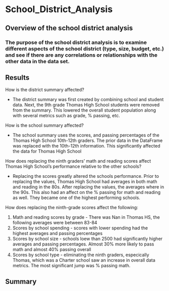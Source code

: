 # School_District_Analysis

## Overview of the school district analysis

### The purpose of the school district analysis is to examine different aspects of the school district (type, size, budget, etc.) and see if there are any correlations or relationships with the other data in the data set.

## Results

How is the district summary affected?
- The district summary was first created by combining school and student data. Next, the 9th grade Thomas High School students were removed from the summary. This lowered the overall student population along with several metrics such as grade, % passing, etc.

How is the school summary affected?
- The school summary uses the scores, and passing percentages of the Thomas High School 10th-12th graders. The prior data in the DataFrame was replaced with the 10th-12th information. This significantly affected the data for Thomas High School

How does replacing the ninth graders’ math and reading scores affect Thomas High School’s performance relative to the other schools?
- Replacing the scores greatly altered the schools performance. Prior to replacing the values, Thomas High School had averages in both math and reading in the 80s. After replacing the values, the averages where in the 90s. This also had an affect on the % passing for math and reading as well. They became one of the highest performing schools.

How does replacing the ninth-grade scores affect the following:
1. Math and reading scores by grade - There was Nan in Thomas HS, the following averages were between 83-84
2. Scores by school spending - scores with lower spending had the highest averages and passing percentages
3. Scores by school size - schools loew than 2500 had significantly higher averages and passing percentages. Almost 30% more likely to pass math and almost 40% passing overall
4. Scores by school type - eliminating the ninth graders, especically Thomas, which was a Charter school saw an increase in overall data metrics. The most significant jump was % passing math.


## Summary
